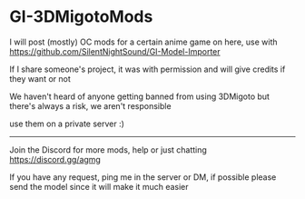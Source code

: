 # GI-3DMigotoMods
 
 
I will post (mostly) OC mods for a certain anime game on here, use with https://github.com/SilentNightSound/GI-Model-Importer   

If I share someone's project, it was with permission and will give credits if they want or not  
  
We haven't heard of anyone getting banned from using 3DMigoto but there's always a risk, we aren't responsible

use them on a private server :)
  
--------------------
  
Join the Discord for more mods, help or just chatting https://discord.gg/agmg  

If you have any request, ping me in the server or DM, if possible please send the model since it will make it much easier
